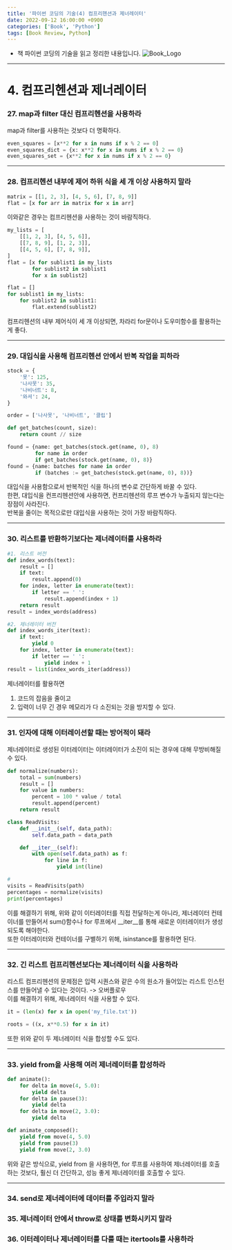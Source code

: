 ```yaml
---
title: '파이썬 코딩의 기술(4) 컴프리헨션과 제너레이터'
date: 2022-09-12 16:00:00 +0900
categories: ['Book', 'Python']
tags: [Book Review, Python]
---
```


- 책 파이썬 코딩의 기술을 읽고 정리한 내용입니다.
![Book_Logo](../../assets/img/book_cover.jpg)
---
# 4. 컴프리헨션과 제너레이터
### 27. map과 filter 대신 컴프리헨션을 사용하라
map과 filter를 사용하는 것보다 더 명확하다.
```py
even_squares = [x**2 for x in nums if x % 2 == 0]
even_squares_dict = {x: x**2 for x in nums if x % 2 == 0}
even_squares_set = {x**2 for x in nums if x % 2 == 0}
```

---

### 28. 컴프리헨션 내부에 제어 하위 식을 세 개 이상 사용하지 말라
```py
matrix = [[1, 2, 3], [4, 5, 6], [7, 8, 9]]
flat = [x for arr in matrix for x in arr]
```
이와같은 경우는 컴프리헨션을 사용하는 것이 바람직하다. 

```py
my_lists = [
    [[1, 2, 3], [4, 5, 6]],
    [[7, 8, 9], [1, 2, 3]],
    [[4, 5, 6], [7, 8, 9]],
]
flat = [x for sublist1 in my_lists
        for sublist2 in sublist1
        for x in sublist2]

flat = []
for sublist1 in my_lists:
    for sublist2 in sublist1:
        flat.extend(sublist2)
```
컴프리헨션의 내부 제어식이 세 개 이상되면, 차라리 for문이나 도우미함수를 활용하는게 좋다.

---

### 29. 대입식을 사용해 컴프리헨션 안에서 반복 작업을 피하라
```py
stock = {
    '못': 125,
    '나사못': 35,
    '나비너트': 8,
    '와셔': 24,
}

order = ['나사못', '나비너트', '클립']

def get_batches(count, size):
    return count // size

found = {name: get_batches(stock.get(name, 0), 8)
         for name in order
         if get_batches(stock.get(name, 0), 8)}
found = {name: batches for name in order
         if (batches := get_batches(stock.get(name, 0), 8))}
```
대입식을 사용함으로서 반복적인 식을 하나의 변수로 간단하게 바꿀 수 있다.  
한편, 대입식을 컨프리헨션안에 사용하면, 컨프리헨션의 루프 변수가 누출되지 않는다는 장점이 사라진다.  
반복을 줄이는 목적으로만 대입식을 사용하는 것이 가장 바람직하다.

---

### 30. 리스트를 반환하기보다는 제너레이터를 사용하라
```py
#1. 리스트 버전
def index_words(text):
    result = []
    if text:
        result.append(0)
    for index, letter in enumerate(text):
        if letter == ' ':
            result.append(index + 1)
    return result
result = index_words(address)

#2. 제너레이터 버전
def index_words_iter(text):
    if text:
        yield 0
    for index, letter in enumerate(text):
        if letter == ' ':
            yield index + 1
result = list(index_words_iter(address))
```
제너레이터를 활용하면
1. 코드의 잡음을 줄이고
2. 입력이 너무 긴 경우 메모리가 다 소진되는 것을 방지할 수 있다.

---

### 31. 인자에 대해 이터레이션할 때는 방어적이 돼라
제너레이터로 생성된 이터레이터는 이터레이터가 소진이 되는 경우에 대해 무방비해질 수 있다.
```py
def normalize(numbers):
    total = sum(numbers)
    result = []
    for value in numbers:
        percent = 100 * value / total
        result.append(percent)
    return result

class ReadVisits:
    def __init__(self, data_path):
        self.data_path = data_path

    def __iter__(self):
        with open(self.data_path) as f:
            for line in f:
                yield int(line)

#
visits = ReadVisits(path)
percentages = normalize(visits)
print(percentages)
```
이를 해결하기 위해, 위와 같이 이터레이터를 직접 전달하는게 아니라, 제너레이터 컨테이너를 만들어서 sum()함수나 for 루프에서 __iter__를 통해 새로운 이터레이터가 생성되도록 해야한다.  
또한 이터레이터와 컨테이너를 구별하기 위해, isinstance를 활용하면 된다.

---

### 32. 긴 리스트 컴프리헨션보다는 제너레이터 식을 사용하라
리스트 컴프리헨션의 문제점은 입력 시퀀스와 같은 수의 원소가 들어있는 리스트 인스턴스를 만들어낼 수 있다는 것이다. -> 오버플로우  
이를 해결하기 위해, 제너레이터 식을 사용할 수 있다.
```py
it = (len(x) for x in open('my_file.txt'))

roots = ((x, x**0.5) for x in it)
```
또한 위와 같이 두 제너레이터 식을 합성할 수도 있다.

---

### 33. yield from을 사용해 여러 제너레이터를 합성하라
```py
def animate():
    for delta in move(4, 5.0):
        yield delta
    for delta in pause(3):
        yield delta
    for delta in move(2, 3.0):
        yield delta

def animate_composed():
    yield from move(4, 5.0)
    yield from pause(3)
    yield from move(2, 3.0)
```
위와 같은 방식으로, yield from 을 사용하면, for 루프를 사용하여 제너레이터를 호출하는 것보다, 훨신 더 간단하고, 성능 좋게 제너레이터를 호출할 수 있다.

---

### 34. send로 제너레이터에 데이터를 주입라지 말라
### 35. 제너레이터 안에서 throw로 상태를 변화시키지 말라
### 36. 이터레이터나 제너레이터를 다룰 때는 itertools를 사용하라
